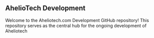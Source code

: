 ## AhelioTech Development

Welcome to the Aheliotech.com Development GitHub repository! 
This repository serves as the central hub for the ongoing development of Aheliotech 
